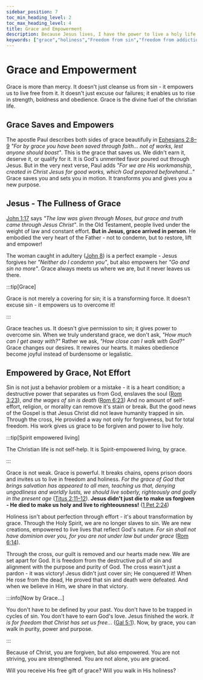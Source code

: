 ```yaml
---
sidebar_position: 7
toc_min_heading_level: 2
toc_max_heading_level: 4
title: Grace and Empowerment
description: Because Jesus lives, I have the power to live a holy life by grace through His Holy Spirit. God not only saves us but empowers us to live in grace and grow in holiness - we need an understanding of ongoing sanctification that Jesus purchased for us with His blood.
keywords: ["grace","holiness","Freedom from sin","freedom from addiction","grace of God","living a holy life","power over sin","set apart by grace","victory over the flesh","walking in righteousness","sanctified through Christ","empowered by the Holy Spirit"]
---
```


# Grace and Empowerment 

Grace is more than mercy. It doesn't just cleanse us from sin - it empowers us to live free from it.
It doesn't just excuse our failures; it enables us to rise in strength, boldness and obedience.
Grace is the divine fuel of the christian life.

## Grace Saves and Empowers

The apostle Paul describes both sides of grace beautifully in
[Ephesians 2:8–9](https://www.biblegateway.com/passage/?search=Ephesians%202%3A8%E2%80%939&version=NKJV)
*"For by grace you have been saved through faith... not of works, lest anyone should boast"*.
This is the grace that saves us. We didn't earn it, deserve it, or qualify for it. It is God's unmerited favor
poured out through Jesus. But in the very next verse, Paul adds *"For we are His workmanship, created
in Christ Jesus for good works, which God prepared beforehand..."* Grace saves you and sets you in motion.
It transforms you and gives you a new purpose.

## Jesus - The Fullness of Grace

[John 1:17](https://www.biblegateway.com/passage/?search=john%201%3A7&version=NKJV) says
*"The law was given through Moses, but grace and truth came through Jesus Christ"*. In the Old Testament,
people lived under the weight of law and constant effort. **But in Jesus, grace arrived in person**.
He embodied the very heart of the Father - not to condemn, but to restore, lift and empower!

The woman caught in adultery ([John 8](https://www.biblegateway.com/passage/?search=John%208&version=NKJV))
is a perfect example - Jesus forgives her *"Neither do I condemn you"*, but also empowers her
*"Go and sin no more"*. Grace always meets us where we are, but it never leaves us there.

:::tip[Grace]

Grace is not merely a covering for sin; it is a transforming force. It doesn't excuse sin - it empowers us to overcome it!

:::

Grace teaches us. It doesn't give permission to sin; it gives power to overcome sin. When we truly
understand grace, we don't ask, *"How much can I get away with?"* Rather we ask, *"How close can I walk with God?"*
Grace changes our desires. It rewires our hearts. It makes obedience become joyful instead of burdensome or legalistic.

## Empowered by Grace, Not Effort

Sin is not just a behavior problem or a mistake - it is a heart condition; a destructive power that separates
us from God, enslaves the soul ([Rom 3:23](https://www.biblegateway.com/passage/?search=rom%203%3A23&version=NKJV)),
*and the wages of sin is death* ([Rom 6:23](https://www.biblegateway.com/passage/?search=rom%206%3A23&version=NKJV))
And no amount of self-effort, religion, or morality can remove it's stain or break.
But the good news of the Gospel is that Jesus Christ did not leave humanity trapped in sin. Through the cross,
He provided a way not only for forgiveness, but for total freedom. His work gives us grace to be forgiven and power
to live holy. 

:::tip[Spirit empowered living]

The Christian life is not self-help. It is Spirit-empowered living, by grace.

:::

Grace is not weak. Grace is powerful. It breaks chains, opens prison doors and invites us to live in freedom and holiness.
*For the grace of God that brings salvation has appeared to all men, teaching us that, denying ungodliness and worldly lusts,
we should live soberly, righteously and godly in the present age*
([Titus 2:11–12](https://www.biblegateway.com/passage/?search=Titus%202%3A11%E2%80%9312&version=NKJV)).
**Jesus didn't just die to make us forgiven - He died to make us holy and live to righteousness!**
([1 Pet 2:24](https://www.biblegateway.com/passage/?search=1%20Pet%202%3A24&version=NKJV))

Holiness isn't about perfection through effort - it's about transformation by grace. Through the Holy Spirit,
we are no longer slaves to sin. We are new creations, empowered to live lives that reflect God's nature.
*For sin shall not have dominion over you, for you are not under law but under grace*
([Rom 6:14](https://www.biblegateway.com/passage/?search=Rom%206%3A14&version=NKJV)).

Through the cross, our guilt is removed and our hearts made new. We are set apart for God. 
It is freedom from the destructive pull of sin and alignment with the purpose and purity of God.
The cross wasn't just a pardon - it was victory! Jesus didn't just cover sin; He conquered it!
When He rose from the dead, He proved that sin and death were defeated. And when we believe in Him, we share in that victory.

:::info[Now by Grace...]

You don't have to be defined by your past. You don't have to be trapped in cycles of sin. You don't have to earn God's love. Jesus finished the work. *It is for freedom that Christ has set us free...* ([Gal 5:1](https://www.biblegateway.com/passage/?search=Gal%205%3A1&version=NKJV)). Now, by grace, you can walk in purity, power and purpose.

:::

Because of Christ, you are forgiven, but also empowered. You are not striving, you are strengthened. You are not alone, you are graced.

Will you receive His free gift of grace? Will you walk in His holiness?
